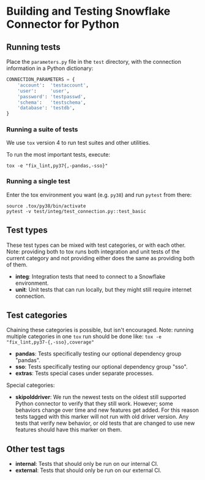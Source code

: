 # Building and Testing Snowflake Connector for Python

## Running tests

Place the `parameters.py` file in the `test` directory, with the connection information in a Python dictionary:

```python
CONNECTION_PARAMETERS = {
    'account':  'testaccount',
    'user':     'user',
    'password': 'testpasswd',
    'schema':   'testschema',
    'database': 'testdb',
}
```

### Running a suite of tests

We use `tox` version 4 to run test suites and other utilities.

To run the most important tests, execute:

```shell
tox -e "fix_lint,py37{,-pandas,-sso}"
```

### Running a single test

Enter the tox environment you want (e.g. `py38`) and run `pytest` from there:

```shell
source .tox/py38/bin/activate
pytest -v test/integ/test_connection.py::test_basic
```

## Test types
These test types can be mixed with test categories, or with each other.
Note: providing both to tox runs both integration and unit tests of the current category and not providing
either does the same as providing both of them.

* **integ**: Integration tests that need to connect to a Snowflake environment.
* **unit**: Unit tests that can run locally, but they might still require internet connection.

## Test categories
Chaining these categories is possible, but isn't encouraged.
Note: running multiple categories in one `tox` run should be done like:
`tox -e "fix_lint,py37-{,-sso},coverage"`

* **pandas**: Tests specifically testing our optional dependency group "pandas".
* **sso**: Tests specifically testing our optional dependency group "sso".
* **extras**: Tests special cases under separate processes.

Special categories:
* **skipolddriver**: We run the newest tests on the oldest still supported Python connector to verify that they
still work. However; some behaviors change over time and new features get added. For this reason tests tagged with
this marker will not run with old driver version. Any tests that verify new behavior, or old tests that are changed
to use new features should have this marker on them.

## Other test tags
* **internal**: Tests that should only be run on our internal CI.
* **external**: Tests that should only be run on our external CI.
